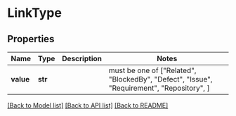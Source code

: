 # LinkType


## Properties
Name | Type | Description | Notes
------------ | ------------- | ------------- | -------------
**value** | **str** |  |  must be one of ["Related", "BlockedBy", "Defect", "Issue", "Requirement", "Repository", ]

[[Back to Model list]](../README.md#documentation-for-models) [[Back to API list]](../README.md#documentation-for-api-endpoints) [[Back to README]](../README.md)


